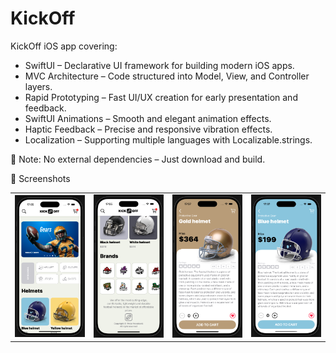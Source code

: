# KickOff
KickOff iOS app covering:

  -  SwiftUI – Declarative UI framework for building modern iOS apps.
  -  MVC Architecture – Code structured into Model, View, and Controller layers.
  -  Rapid Prototyping – Fast UI/UX creation for early presentation and feedback.
  -  SwiftUI Animations – Smooth and elegant animation effects.
  -  Haptic Feedback – Precise and responsive vibration effects.
  -  Localization – Supporting multiple languages with Localizable.strings.

📌 Note: No external dependencies – Just download and build.

📸 Screenshots

<table>
  <tr>
    <td><img src="Screenshots/SS1.png" width="300"></td>
    <td><img src="Screenshots/SS2.png" width="300"></td>
    <td><img src="Screenshots/SS3.png" width="300"></td>
    <td><img src="Screenshots/SS4.png" width="300"></td>
  </tr>
</table>
